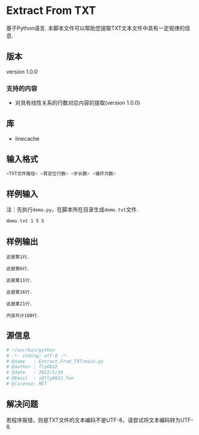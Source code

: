 # Extract From TXT

基于Python语言. 本脚本文件可以帮助您提取TXT文本文件中具有一定规律的信息.

## 版本

version 1.0.0

### 支持的内容

- 对具有线性关系的行数对应内容的提取(version 1.0.0)

## 库

- linecache

## 输入格式

```bash
<TXT文件路径> <首定位行数> <步长数> <循环次数>
```

## 样例输入

注：先执行```demo.py```，在脚本所在目录生成```demo.txt```文件.

```bash
demo.txt 1 5 5
```

## 样例输出

```
这是第1行.

这是第6行.

这是第11行.

这是第16行.

这是第21行.

内容共计100行.
```

## 源信息

```python
# !/usr/bin/python
# -*- coding: utf-8 -*-
# @name   : Extract_From_TXT/main.py
# @author : fly6022
# @date   : 2022/5/29
# @Email  : i@fly6022.fun
# @license: MIT
```

## 解决问题

若程序报错，则是TXT文件的文本编码不是UTF-8，请尝试将文本编码转为UTF-8.

